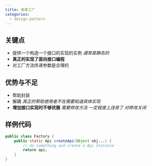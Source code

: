 ```yaml
---
title: 简单工厂
categories:
  - design-pattern
---
```


## 关键点

- 提供一个构造一个接口的实现的实例 *通常是静态的*
- **真正的实现了面向接口编程**
- 对工厂方法传递参数是合理的

## 优势与不足

- 帮助封装
- 解耦 *真正的帮助使用者不在需要知道具体实现*
- **增加接口实现时不够优雅** *需要修改方法 一定程度上违背了 对修改关闭*

## 样例代码

```java
public class Factory {
    public static Api createApi(Object obj...) {
        // do something and create a Api Instance
        return api;
    }
}
```

